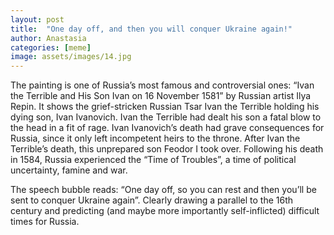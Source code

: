 ```yaml
---
layout: post
title:  "One day off, and then you will conquer Ukraine again!"
author: Anastasia
categories: [meme]
image: assets/images/14.jpg
---
```

The painting is one of Russia’s most famous and controversial ones:  “Ivan the Terrible and His Son Ivan on 16 November 1581” by Russian artist Ilya Repin. It shows the grief-stricken Russian Tsar Ivan the Terrible holding his dying son, Ivan Ivanovich. Ivan the Terrible had dealt his son a fatal blow to the head in a fit of rage.
Ivan Ivanovich’s death had grave consequences for Russia, since it only left incompetent heirs to the throne. After Ivan the Terrible’s death, this unprepared son Feodor I took over. Following his death in 1584, Russia experienced the “Time of Troubles”, a time of political uncertainty, famine and war. 

The speech bubble reads: “One day off, so you can rest and then you’ll be sent to conquer Ukraine again”. Clearly drawing a parallel to the 16th century and predicting (and maybe more importantly self-inflicted) difficult times for Russia.





